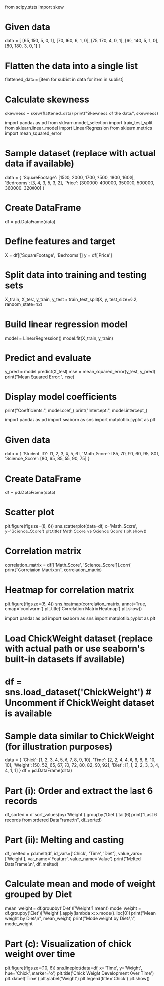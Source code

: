 from scipy.stats import skew

# Given data
data = [
    [65, 150, 5, 0, 1],
    [70, 160, 6, 1, 0],
    [75, 170, 4, 0, 1],
    [60, 140, 5, 1, 0],
    [80, 180, 3, 0, 1]
]

# Flatten the data into a single list
flattened_data = [item for sublist in data for item in sublist]

# Calculate skewness
skewness = skew(flattened_data)
print("Skewness of the data:", skewness)

import pandas as pd
from sklearn.model_selection import train_test_split
from sklearn.linear_model import LinearRegression
from sklearn.metrics import mean_squared_error

# Sample dataset (replace with actual data if available)
data = {
    'SquareFootage': [1500, 2000, 1700, 2500, 1800, 1600],
    'Bedrooms': [3, 4, 3, 5, 3, 2],
    'Price': [300000, 400000, 350000, 500000, 360000, 320000]
}

# Create DataFrame
df = pd.DataFrame(data)

# Define features and target
X = df[['SquareFootage', 'Bedrooms']]
y = df['Price']

# Split data into training and testing sets
X_train, X_test, y_train, y_test = train_test_split(X, y, test_size=0.2, random_state=42)

# Build linear regression model
model = LinearRegression()
model.fit(X_train, y_train)

# Predict and evaluate
y_pred = model.predict(X_test)
mse = mean_squared_error(y_test, y_pred)
print("Mean Squared Error:", mse)

# Display model coefficients
print("Coefficients:", model.coef_)
print("Intercept:", model.intercept_)

import pandas as pd
import seaborn as sns
import matplotlib.pyplot as plt

# Given data
data = {
    'Student_ID': [1, 2, 3, 4, 5, 6],
    'Math_Score': [85, 70, 90, 60, 95, 80],
    'Science_Score': [80, 65, 85, 55, 90, 75]
}

# Create DataFrame
df = pd.DataFrame(data)

# Scatter plot
plt.figure(figsize=(8, 6))
sns.scatterplot(data=df, x='Math_Score', y='Science_Score')
plt.title('Math Score vs Science Score')
plt.show()

# Correlation matrix
correlation_matrix = df[['Math_Score', 'Science_Score']].corr()
print("Correlation Matrix:\n", correlation_matrix)

# Heatmap for correlation matrix
plt.figure(figsize=(6, 4))
sns.heatmap(correlation_matrix, annot=True, cmap='coolwarm')
plt.title('Correlation Matrix Heatmap')
plt.show()


import pandas as pd
import seaborn as sns
import matplotlib.pyplot as plt

# Load ChickWeight dataset (replace with actual path or use seaborn's built-in datasets if available)
# df = sns.load_dataset('ChickWeight') # Uncomment if ChickWeight dataset is available

# Sample data similar to ChickWeight (for illustration purposes)
data = {
    'Chick': [1, 2, 3, 4, 5, 6, 7, 8, 9, 10],
    'Time': [2, 2, 4, 4, 6, 6, 8, 8, 10, 10],
    'Weight': [50, 52, 65, 67, 70, 72, 80, 82, 90, 92],
    'Diet': [1, 1, 2, 2, 3, 3, 4, 4, 1, 1]
}
df = pd.DataFrame(data)

# Part (i): Order and extract the last 6 records
df_sorted = df.sort_values(by='Weight').groupby('Diet').tail(6)
print("Last 6 records from ordered DataFrame:\n", df_sorted)

# Part (ii): Melting and casting
df_melted = pd.melt(df, id_vars=['Chick', 'Time', 'Diet'], value_vars=['Weight'], var_name='Feature', value_name='Value')
print("Melted DataFrame:\n", df_melted)

# Calculate mean and mode of weight grouped by Diet
mean_weight = df.groupby('Diet')['Weight'].mean()
mode_weight = df.groupby('Diet')['Weight'].apply(lambda x: x.mode().iloc[0])
print("Mean weight by Diet:\n", mean_weight)
print("Mode weight by Diet:\n", mode_weight)

# Part (c): Visualization of chick weight over time
plt.figure(figsize=(10, 6))
sns.lineplot(data=df, x='Time', y='Weight', hue='Chick', marker='o')
plt.title('Chick Weight Development Over Time')
plt.xlabel('Time')
plt.ylabel('Weight')
plt.legend(title='Chick')
plt.show()

